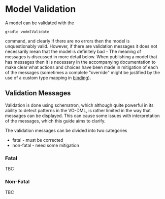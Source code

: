 Model Validation
================

A model can be validated with the 

```shell
gradle vodmlValidate
```

command, and clearly if there are no errors then the model is unquestionably valid. However, if there are validation messages it does not necessarily mean that the model is definitely bad - The meaning of messages is discussed in more detail below. When publishing a model that has messages then it is necessary in the accompanying documentation to make clear what actions and choices have been made in mitigation of each of the messages (sometimes a complete "override" might be justified by the use of a custom type mapping in [binding](../Binding.md)).

## Validation Messages

Validation is done using schematron, which although quite powerful in its ability to detect patterns in the VO-DML, is rather limited in the way that messages can be displayed. This can cause some issues with interpretation of the messages, which this guide aims to clarify.

The validation messages can be divided into two categories

* fatal - must be corrected
* non-fatal - need some mitigation
### Fatal
TBC
### Non-Fatal
TBC